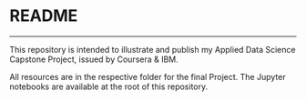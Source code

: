 # README
_____________________________
This repository is intended to illustrate and publish my Applied Data Science Capstone Project, issued by Coursera & IBM.

All resources are in the respective folder for the final Project. The Jupyter notebooks are available at the root of this repository.
